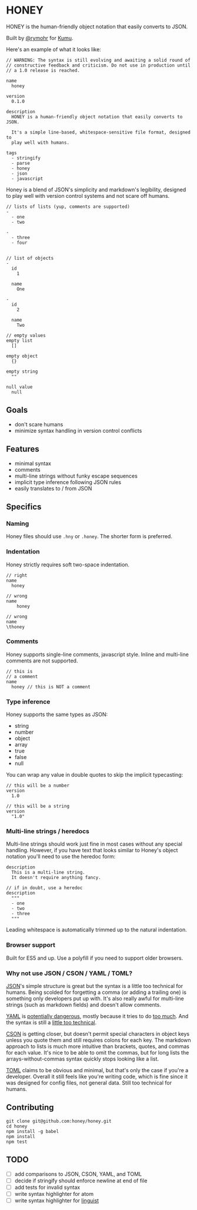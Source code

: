 # HONEY

HONEY is the human-friendly object notation that easily converts to JSON.

Built by [@rymohr](http://twitter.com/rymohr) for [Kumu](https://kumu.io).

Here's an example of what it looks like:

```
// WARNING: The syntax is still evolving and awaiting a solid round of
// constructive feedback and criticism. Do not use in production until
// a 1.0 release is reached.

name
  honey

version
  0.1.0

description
  HONEY is a human-friendly object notation that easily converts to JSON.

  It's a simple line-based, whitespace-sensitive file format, designed to
  play well with humans.

tags
  - stringify
  - parse
  - honey
  - json
  - javascript
```

Honey is a blend of JSON's simplicity and markdown's legibility, designed to
play well with version control systems and not scare off humans.

```
// lists of lists (yup, comments are supported)
-
  - one
  - two

-
  - three
  - four


// list of objects
-
  id
    1

  name
    One

-
  id
    2

  name
    Two

// empty values
empty list
  []

empty object
  {}

empty string
  ""

null value
  null
```

## Goals

- don't scare humans
- minimize syntax handling in version control conflicts

## Features

- minimal syntax
- comments
- multi-line strings without funky escape sequences
- implicit type inference following JSON rules
- easily translates to / from JSON

## Specifics

### Naming

Honey files should use `.hny` or `.honey`. The shorter form is preferred.

### Indentation

Honey strictly requires soft two-space indentation.

```
// right
name
  honey

// wrong
name
    honey

// wrong
name
\thoney
```

### Comments

Honey supports single-line comments, javascript style.
Inline and multi-line comments are not supported.

```
// this is
// a comment
name
  honey // this is NOT a comment
```

### Type inference

Honey supports the same types as JSON:

- string
- number
- object
- array
- true
- false
- null

You can wrap any value in double quotes to skip the implicit typecasting:

```
// this will be a number
version
  1.0

// this will be a string
version
  "1.0"
```

### Multi-line strings / heredocs

Multi-line strings should work just fine in most cases without any special
handling. However, if you have text that looks similar to Honey's object
notation you'll need to use the heredoc form:

```
description
  This is a multi-line string.
  It doesn't require anything fancy.

// if in doubt, use a heredoc
description
  """
  - one
  - two
  - three
  """
```

Leading whitespace is automatically trimmed up to the natural indentation.

### Browser support

Built for ES5 and up. Use a polyfill if you need to support older browsers.

### Why not use JSON / CSON / YAML / TOML?

[JSON][json]'s simple structure is great but the syntax is a little too technical
for humans. Being scolded for forgetting a comma (or adding a trailing one) is
something only developers put up with. It's also really awful for multi-line
strings (such as markdown fields) and doesn't allow comments.

[YAML][yaml] is [potentially dangerous][1], mostly because it tries to do
[too much][2]. And the syntax is still a [little too technical][3].

[CSON][cson] is getting closer, but doesn't permit special characters in
object keys unless you quote them and still requires colons for each key.
The markdown approach to lists is much more intuitive than brackets, quotes,
and commas for each value. It's nice to be able to omit the commas, but for
long lists the arrays-without-commas syntax quickly stops looking like a list.

[TOML][toml] claims to be obvious and minimal, but that's only the case if
you're a developer. Overall it still feels like you're writing code, which is
fine since it was designed for config files, not general data. Still too
technical for humans.

## Contributing

```
git clone git@github.com:honey/honey.git
cd honey
npm install -g babel
npm install
npm test
```

## TODO

- [ ] add comparisons to JSON, CSON, YAML, and TOML
- [ ] decide if stringify should enforce newline at end of file
- [ ] add tests for invalid syntax
- [ ] write syntax highlighter for atom
- [ ] write syntax highlighter for [linguist](https://github.com/github/linguist)

[json]: http://www.json.org/
[cson]: https://github.com/bevry/cson
[yaml]: http://www.yaml.org/
[toml]: https://github.com/toml-lang/toml
[1]: http://www.sitepoint.com/anatomy-of-an-exploit-an-in-depth-look-at-the-rails-yaml-vulnerability/
[2]: http://yaml.org/spec/1.2/spec.html
[3]: http://www.yaml.org/refcard.html
